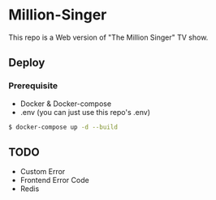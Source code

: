 # Million-Singer
This repo is a Web version of "The Million Singer" TV show.

## Deploy

### Prerequisite

- Docker & Docker-compose
- .env (you can just use this repo's .env)

```bash
$ docker-compose up -d --build
```

## TODO

- Custom Error
- Frontend Error Code
- Redis